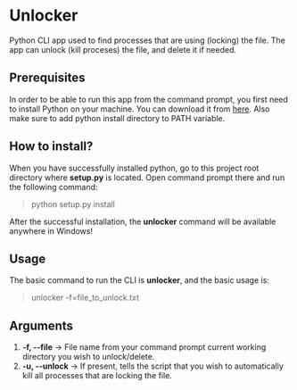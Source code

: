 # Unlocker
Python CLI app used to find processes that are using (locking) the file. The app can unlock (kill proceses) the file, and delete it if needed.

## Prerequisites
In order to be able to run this app from the command prompt, you first need to install Python on your machine. You can download it from [here](https://www.python.org/). Also make sure to add python install directory to PATH variable.

## How to install?
When you have successfully installed python, go to this project root directory where **setup.py** is located. Open command prompt there and run the following command:
> python setup.py install

After the successful installation, the **unlocker** command will be available anywhere in Windows!

## Usage
The basic command to run the CLI is **unlocker**, and the basic usage is:
> unlocker -f=file_to_unlock.txt

## Arguments
1. **-f, --file** -> File name from your command prompt current working directory you wish to unlock/delete.
2. **-u, --unlock** -> If present, tells the script that you wish to automatically kill all processes that are locking the file.
